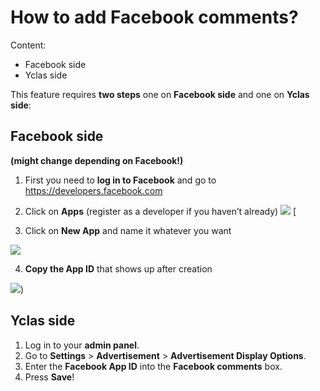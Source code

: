 # How to add Facebook comments?

Content:
-   Facebook side
-   Yclas side

This feature requires  **two steps**  one on  **Facebook side**  and one on  **Yclas side**:

## Facebook side

**(might change depending on Facebook!)**

1.  First you need to  **log in to Facebook**  and go to https://developers.facebook.com
2.  Click on  **Apps**  (register as a developer if you haven’t already)
![](https://raw.githubusercontent.com/yclas/guides/master/images/fb1.png)
[

3. Click on  **New App**  and name it whatever you want

![](https://raw.githubusercontent.com/yclas/guides/master/images/fb2.png)

4.  **Copy the App ID**  that shows up after creation

![](https://raw.githubusercontent.com/yclas/guides/master/images/fb3.png))
## Yclas side

1.  Log in to your  **admin panel**.
2.  Go to  **Settings**  >  **Advertisement**  >  **Advertisement Display Options**.
3.  Enter the  **Facebook App ID**  into the  **Facebook comments**  box.
4.  Press  **Save**!

